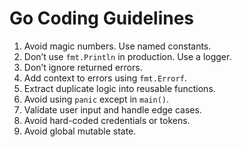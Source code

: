 # Go Coding Guidelines

1. Avoid magic numbers. Use named constants.
2. Don’t use `fmt.Println` in production. Use a logger.
3. Don’t ignore returned errors.
4. Add context to errors using `fmt.Errorf`.
5. Extract duplicate logic into reusable functions.
6. Avoid using `panic` except in `main()`.
7. Validate user input and handle edge cases.
8. Avoid hard-coded credentials or tokens.
9. Avoid global mutable state.
